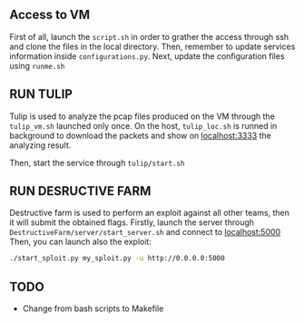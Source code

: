 ## Access to VM
First of all, launch the `script.sh` in order to grather the access through ssh and clone the files in the local directory.
Then, remember to update services information inside `configurations.py`.
Next, update the configuration files using `runme.sh`
## RUN TULIP
Tulip is used to analyze the pcap files produced on the VM through the `tulip_vm.sh` launched only once. 
On the host, `tulip_loc.sh` is runned in background to download the packets and show on [localhost:3333](https://localhost:3333) the analyzing result.

Then, start the service through `tulip/start.sh`
## RUN DESRUCTIVE FARM 
Destructive farm is used to perform an exploit against all other teams, then it will submit the obtained flags.
Firstly, launch the server through `DestructiveFarm/server/start_server.sh` and connect to [localhost:5000](https://localhost:5000) 
Then, you can launch also the exploit:
```bash
./start_sploit.py my_sploit.py -u http://0.0.0.0:5000
```

## TODO
- Change from bash scripts to Makefile
